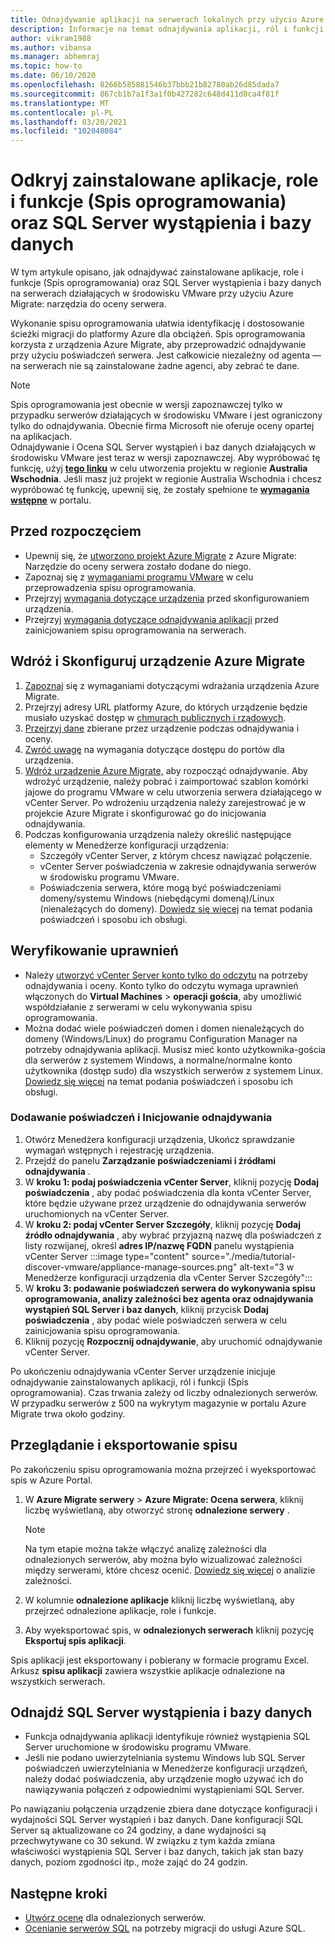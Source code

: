 ```yaml
---
title: Odnajdywanie aplikacji na serwerach lokalnych przy użyciu Azure Migrate
description: Informacje na temat odnajdywania aplikacji, ról i funkcji na serwerach lokalnych przy użyciu narzędzia do oceny Azure Migrate Server.
author: vikram1988
ms.author: vibansa
ms.manager: abhemraj
ms.topic: how-to
ms.date: 06/10/2020
ms.openlocfilehash: 8266b585881546b37bbb21b82780ab26d85dada7
ms.sourcegitcommit: 867cb1b7a1f3a1f0b427282c648d411d0ca4f81f
ms.translationtype: MT
ms.contentlocale: pl-PL
ms.lasthandoff: 03/20/2021
ms.locfileid: "102048084"
---
```

# <a name="discover-installed-applications-roles-and-features-software-inventory-and-sql-server-instances-and-databases"></a>Odkryj zainstalowane aplikacje, role i funkcje (Spis oprogramowania) oraz SQL Server wystąpienia i bazy danych

W tym artykule opisano, jak odnajdywać zainstalowane aplikacje, role i funkcje (Spis oprogramowania) oraz SQL Server wystąpienia i bazy danych na serwerach działających w środowisku VMware przy użyciu Azure Migrate: narzędzia do oceny serwera.

Wykonanie spisu oprogramowania ułatwia identyfikację i dostosowanie ścieżki migracji do platformy Azure dla obciążeń. Spis oprogramowania korzysta z urządzenia Azure Migrate, aby przeprowadzić odnajdywanie przy użyciu poświadczeń serwera. Jest całkowicie niezależny od agenta — na serwerach nie są zainstalowane żadne agenci, aby zebrać te dane.

> [!NOTE]
> Spis oprogramowania jest obecnie w wersji zapoznawczej tylko w przypadku serwerów działających w środowisku VMware i jest ograniczony tylko do odnajdywania. Obecnie firma Microsoft nie oferuje oceny opartej na aplikacjach.<br/> Odnajdywanie i Ocena SQL Server wystąpień i baz danych działających w środowisku VMware jest teraz w wersji zapoznawczej. Aby wypróbować tę funkcję, użyj [**tego linku**](https://aka.ms/AzureMigrate/SQL) w celu utworzenia projektu w regionie **Australia Wschodnia**. Jeśli masz już projekt w regionie Australia Wschodnia i chcesz wypróbować tę funkcję, upewnij się, że zostały spełnione te [**wymagania wstępne**](how-to-discover-sql-existing-project.md) w portalu.

## <a name="before-you-start"></a>Przed rozpoczęciem

- Upewnij się, że [utworzono projekt Azure Migrate](./create-manage-projects.md) z Azure Migrate: Narzędzie do oceny serwera zostało dodane do niego.
- Zapoznaj się z [wymaganiami programu VMware](migrate-support-matrix-vmware.md#vmware-requirements) w celu przeprowadzenia spisu oprogramowania.
- Przejrzyj [wymagania dotyczące urządzenia](migrate-support-matrix-vmware.md#azure-migrate-appliance-requirements) przed skonfigurowaniem urządzenia.
- Przejrzyj [wymagania dotyczące odnajdywania aplikacji](migrate-support-matrix-vmware.md#application-discovery-requirements) przed zainicjowaniem spisu oprogramowania na serwerach.

## <a name="deploy-and-configure-the-azure-migrate-appliance"></a>Wdróż i Skonfiguruj urządzenie Azure Migrate

1. [Zapoznaj](migrate-appliance.md#appliance---vmware) się z wymaganiami dotyczącymi wdrażania urządzenia Azure Migrate.
2. Przejrzyj adresy URL platformy Azure, do których urządzenie będzie musiało uzyskać [](migrate-appliance.md#public-cloud-urls) dostęp w [chmurach publicznych i rządowych](migrate-appliance.md#government-cloud-urls).
3. [Przejrzyj dane](migrate-appliance.md#collected-data---vmware) zbierane przez urządzenie podczas odnajdywania i oceny.
4. [Zwróć uwagę](migrate-support-matrix-vmware.md#port-access-requirements) na wymagania dotyczące dostępu do portów dla urządzenia.
5. [Wdróż urządzenie Azure Migrate,](how-to-set-up-appliance-vmware.md) aby rozpocząć odnajdywanie. Aby wdrożyć urządzenie, należy pobrać i zaimportować szablon komórki jajowe do programu VMware w celu utworzenia serwera działającego w vCenter Server. Po wdrożeniu urządzenia należy zarejestrować je w projekcie Azure Migrate i skonfigurować go do inicjowania odnajdywania.
6. Podczas konfigurowania urządzenia należy określić następujące elementy w Menedżerze konfiguracji urządzenia:
    - Szczegóły vCenter Server, z którym chcesz nawiązać połączenie.
    - vCenter Server poświadczenia w zakresie odnajdywania serwerów w środowisku programu VMware.
    - Poświadczenia serwera, które mogą być poświadczeniami domeny/systemu Windows (niebędącymi domeną)/Linux (nienależących do domeny). [Dowiedz się więcej](add-server-credentials.md) na temat podania poświadczeń i sposobu ich obsługi.

## <a name="verify-permissions"></a>Weryfikowanie uprawnień

- Należy [utworzyć vCenter Server konto tylko do odczytu](./tutorial-discover-vmware.md#prepare-vmware) na potrzeby odnajdywania i oceny. Konto tylko do odczytu wymaga uprawnień włączonych do **Virtual Machines**  >  **operacji gościa**, aby umożliwić współdziałanie z serwerami w celu wykonywania spisu oprogramowania.
- Można dodać wiele poświadczeń domen i domen nienależących do domeny (Windows/Linux) do programu Configuration Manager na potrzeby odnajdywania aplikacji. Musisz mieć konto użytkownika-gościa dla serwerów z systemem Windows, a normalne/normalne konto użytkownika (dostęp sudo) dla wszystkich serwerów z systemem Linux. [Dowiedz się więcej](add-server-credentials.md) na temat podania poświadczeń i sposobu ich obsługi.

### <a name="add-credentials-and-initiate-discovery"></a>Dodawanie poświadczeń i Inicjowanie odnajdywania

1. Otwórz Menedżera konfiguracji urządzenia, Ukończ sprawdzanie wymagań wstępnych i rejestrację urządzenia.
2. Przejdź do panelu **Zarządzanie poświadczeniami i źródłami odnajdywania** .
1.  W **kroku 1: podaj poświadczenia vCenter Server**, kliknij pozycję **Dodaj poświadczenia** , aby podać poświadczenia dla konta vCenter Server, które będzie używane przez urządzenie do odnajdywania serwerów uruchomionych na vCenter Server.
1. W **kroku 2: podaj vCenter Server Szczegóły**, kliknij pozycję **Dodaj źródło odnajdywania** , aby wybrać przyjazną nazwę dla poświadczeń z listy rozwijanej, określ **adres IP/nazwę FQDN** panelu wystąpienia vCenter Server :::image type="content" source="./media/tutorial-discover-vmware/appliance-manage-sources.png" alt-text="3 w Menedżerze konfiguracji urządzenia dla vCenter Server Szczegóły":::
1. W **kroku 3: podawanie poświadczeń serwera do wykonywania spisu oprogramowania, analizy zależności bez agenta oraz odnajdywania wystąpień SQL Server i baz danych**, kliknij przycisk **Dodaj poświadczenia** , aby podać wiele poświadczeń serwera w celu zainicjowania spisu oprogramowania.
1. Kliknij pozycję **Rozpocznij odnajdywanie**, aby uruchomić odnajdywanie vCenter Server.

 Po ukończeniu odnajdywania vCenter Server urządzenie inicjuje odnajdywanie zainstalowanych aplikacji, ról i funkcji (Spis oprogramowania). Czas trwania zależy od liczby odnalezionych serwerów. W przypadku serwerów z 500 na wykrytym magazynie w portalu Azure Migrate trwa około godziny.

## <a name="review-and-export-the-inventory"></a>Przeglądanie i eksportowanie spisu

Po zakończeniu spisu oprogramowania można przejrzeć i wyeksportować spis w Azure Portal.

1. W **Azure Migrate serwery**  >  **Azure Migrate: Ocena serwera**, kliknij liczbę wyświetlaną, aby otworzyć stronę **odnalezione serwery** .

    > [!NOTE]
    > Na tym etapie można także włączyć analizę zależności dla odnalezionych serwerów, aby można było wizualizować zależności między serwerami, które chcesz ocenić. [Dowiedz się więcej](concepts-dependency-visualization.md) o analizie zależności.

2. W kolumnie **odnalezione aplikacje** kliknij liczbę wyświetlaną, aby przejrzeć odnalezione aplikacje, role i funkcje.
4. Aby wyeksportować spis, w **odnalezionych serwerach** kliknij pozycję **Eksportuj spis aplikacji**.

Spis aplikacji jest eksportowany i pobierany w formacie programu Excel. Arkusz **spisu aplikacji** zawiera wszystkie aplikacje odnalezione na wszystkich serwerach.

## <a name="discover-sql-server-instances-and-databases"></a>Odnajdź SQL Server wystąpienia i bazy danych

- Funkcja odnajdywania aplikacji identyfikuje również wystąpienia SQL Server uruchomione w środowisku programu VMware.
- Jeśli nie podano uwierzytelniania systemu Windows lub SQL Server poświadczeń uwierzytelniania w Menedżerze konfiguracji urządzeń, należy dodać poświadczenia, aby urządzenie mogło używać ich do nawiązywania połączeń z odpowiednimi wystąpieniami SQL Server.

Po nawiązaniu połączenia urządzenie zbiera dane dotyczące konfiguracji i wydajności SQL Server wystąpień i baz danych. Dane konfiguracji SQL Server są aktualizowane co 24 godziny, a dane wydajności są przechwytywane co 30 sekund. W związku z tym każda zmiana właściwości wystąpienia SQL Server i baz danych, takich jak stan bazy danych, poziom zgodności itp., może zająć do 24 godzin.

## <a name="next-steps"></a>Następne kroki

- [Utwórz ocenę](how-to-create-assessment.md) dla odnalezionych serwerów.
- [Ocenianie serwerów SQL](./tutorial-assess-sql.md) na potrzeby migracji do usługi Azure SQL.
